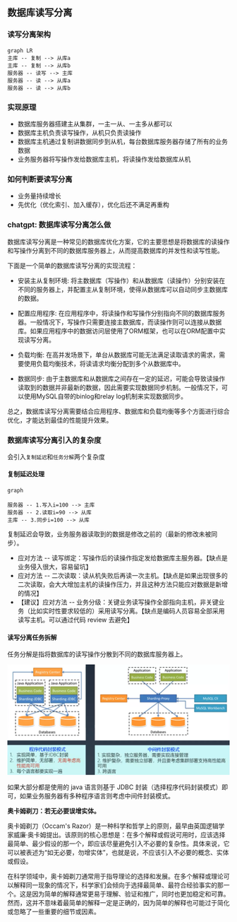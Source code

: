 ## 数据库读写分离

### 读写分离架构

```mermaid
graph LR
主库 -- 复制 --> 从库a
主库 -- 复制 --> 从库b
服务器 -- 读写 --> 主库
服务器 -- 读 --> 从库a
服务器 -- 读 --> 从库b

```



### 实现原理

- 数据库服务器搭建主从集群，一主一从、一主多从都可以
- 数据库主机负责读写操作，从机只负责读操作
- 数据库主机通过复制讲数据同步到从机，每台数据库服务器存储了所有的业务数据
- 业务服务器将写操作发给数据库主机，将读操作发给数据库从机



### 如何判断要读写分离

- 业务量持续增长
- 先优化（优化索引、加入缓存），优化后还不满足再重构



### chatgpt: 数据库读写分离怎么做

数据库读写分离是一种常见的数据库优化方案，它的主要思想是将数据库的读操作和写操作分离到不同的数据库服务器上，从而提高数据库的并发性和读写性能。

下面是一个简单的数据库读写分离的实现流程：

- 安装主从复制环境: 将主数据库（写操作）和从数据库（读操作）分别安装在不同的服务器上，并配置主从复制环境，使得从数据库可以自动同步主数据库的数据。

- 配置应用程序: 在应用程序中，将读操作和写操作分别指向不同的数据库服务器。一般情况下，写操作只需要连接主数据库，而读操作则可以连接从数据库。如果应用程序中的数据访问层使用了ORM框架，也可以在ORM配置中实现读写分离。

- 负载均衡: 在高并发场景下，单台从数据库可能无法满足读取请求的需求，需要使用负载均衡技术，将读请求均衡分配到多个从数据库中。

- 数据同步: 由于主数据库和从数据库之间存在一定的延迟，可能会导致读操作读取到的数据并非最新的数据，因此需要实现数据同步机制。一般情况下，可以使用MySQL自带的binlog和relay log机制来实现数据同步。

总之，数据库读写分离需要结合应用程序、数据库和负载均衡等多个方面进行综合优化，才能达到最佳的性能提升效果。



### 数据库读写分离引入的复杂度

会引入`复制延迟`和`任务分解`两个复杂度

#### 复制延迟处理

```mermaid
graph 

服务器 -- 1.写入i=100 --> 主库
服务器 -- 2.读取i=90 --> 从库
主库 -- 3.同步i=100 --> 从库

```

复制延迟会导致，业务服务器读取到的数据是修改之前的（最新的修改未被同步）。

- 应对方法 -- 读写绑定：写操作后的读操作指定发给数据库主服务器。【缺点是业务侵入很大，容易留坑】
- 应对方法 -- 二次读取：读从机失败后再读一次主机。【缺点是如果出现很多的二次读取，会大大增加主机的读操作压力，并且这种方法只能应对数据是新增的情况】
- 【建议】应对方法 -- 业务分级：关键业务读写操作全部指向主机，非关键业务（比如实时性要求较低的）采用读写分离。【缺点是编码人员容易全部采用读写主机。可以通过代码 review 去避免】

#### 读写分离任务拆解

任务分解是指将数据库的读写操作分散到不同的数据库服务器上。

![任务拆解](19_存储架构模式之数据库存储架构.assets/image-20230405175618495.png)

如果大部分都是使用的 java 语言则基于 JDBC 封装（选择程序代码封装模式）即可，如果业务服务器有多种程序语言则考虑中间件封装模式。

**奥卡姆剃刀：若无必要误增实体。**

奥卡姆剃刀（Occam's Razor）是一种科学和哲学上的原则，最早由英国逻辑学家威廉·奥卡姆提出。该原则的核心思想是：在多个解释或假说可用时，应该选择最简单、最少假设的那一个，即应该尽量避免引入不必要的复杂性。具体来说，它可以被表述为“如无必要，勿增实体”，也就是说，不应该引入不必要的概念、实体或假设。

在科学领域中，奥卡姆剃刀通常用于指导理论的选择和发展。在多个解释或理论可以解释同一现象的情况下，科学家们会倾向于选择最简单、最符合经验事实的那一个。这是因为简单的解释通常更易于理解、验证和推广，同时也更加稳定和可靠。然而，这并不意味着最简单的解释一定是正确的，因为简单的解释也可能过于简化或忽略了一些重要的细节或因素。